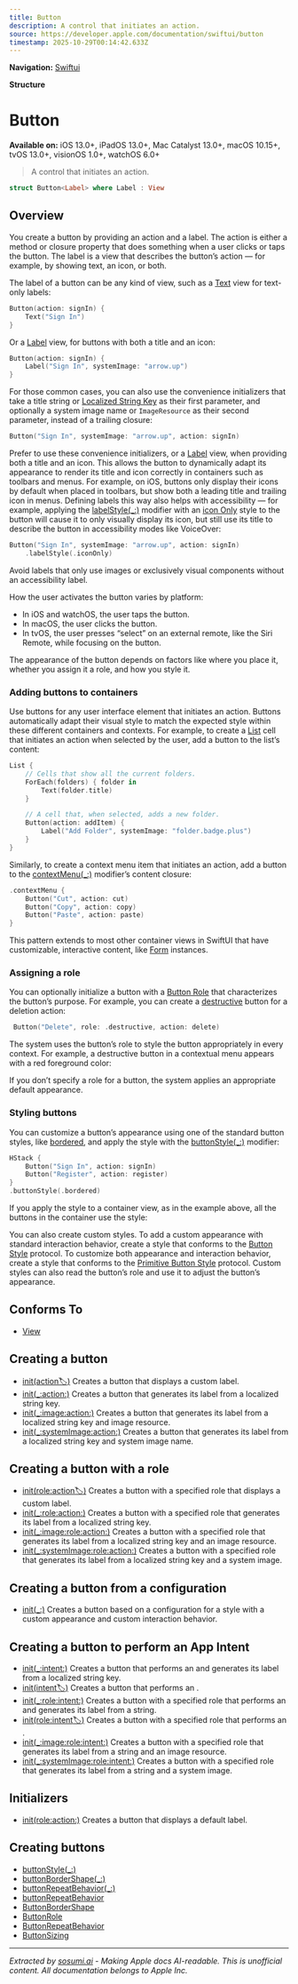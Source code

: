 ```yaml
---
title: Button
description: A control that initiates an action.
source: https://developer.apple.com/documentation/swiftui/button
timestamp: 2025-10-29T00:14:42.633Z
---
```


**Navigation:** [Swiftui](/documentation/swiftui)

**Structure**

# Button

**Available on:** iOS 13.0+, iPadOS 13.0+, Mac Catalyst 13.0+, macOS 10.15+, tvOS 13.0+, visionOS 1.0+, watchOS 6.0+

> A control that initiates an action.

```swift
struct Button<Label> where Label : View
```

## Overview

You create a button by providing an action and a label. The action is either a method or closure property that does something when a user clicks or taps the button. The label is a view that describes the button’s action — for example, by showing text, an icon, or both.

The label of a button can be any kind of view, such as a [Text](/documentation/swiftui/text) view for text-only labels:

```swift
Button(action: signIn) {
    Text("Sign In")
}
```

Or a [Label](/documentation/swiftui/label) view, for buttons with both a title and an icon:

```swift
Button(action: signIn) {
    Label("Sign In", systemImage: "arrow.up")
}
```

For those common cases, you can also use the convenience initializers that take a title string or [Localized String Key](/documentation/swiftui/localizedstringkey) as their first parameter, and optionally a system image name or `ImageResource` as their second parameter, instead of a trailing closure:

```swift
Button("Sign In", systemImage: "arrow.up", action: signIn)
```

Prefer to use these convenience initializers, or a [Label](/documentation/swiftui/label) view, when providing both a title and an icon. This allows the button to dynamically adapt its appearance to render its title and icon correctly in containers such as toolbars and menus. For example, on iOS, buttons only display their icons by default when placed in toolbars, but show both a leading title and trailing icon in menus. Defining labels this way also helps with accessibility — for example, applying the [labelStyle(_:)](/documentation/swiftui/view/labelstyle(_:)) modifier with an [icon Only](/documentation/swiftui/labelstyle/icononly) style to the button will cause it to only visually display its icon, but still use its title to describe the button in accessibility modes like VoiceOver:

```swift
Button("Sign In", systemImage: "arrow.up", action: signIn)
    .labelStyle(.iconOnly)
```

Avoid labels that only use images or exclusively visual components without an accessibility label.

How the user activates the button varies by platform:

- In iOS and watchOS, the user taps the button.
- In macOS, the user clicks the button.
- In tvOS, the user presses “select” on an external remote, like the Siri Remote, while focusing on the button.

The appearance of the button depends on factors like where you place it, whether you assign it a role, and how you style it.

### Adding buttons to containers

Use buttons for any user interface element that initiates an action. Buttons automatically adapt their visual style to match the expected style within these different containers and contexts. For example, to create a [List](/documentation/swiftui/list) cell that initiates an action when selected by the user, add a button to the list’s content:

```swift
List {
    // Cells that show all the current folders.
    ForEach(folders) { folder in
        Text(folder.title)
    }

    // A cell that, when selected, adds a new folder.
    Button(action: addItem) {
        Label("Add Folder", systemImage: "folder.badge.plus")
    }
}
```



Similarly, to create a context menu item that initiates an action, add a button to the [contextMenu(_:)](/documentation/swiftui/view/contextmenu(_:)) modifier’s content closure:

```swift
.contextMenu {
    Button("Cut", action: cut)
    Button("Copy", action: copy)
    Button("Paste", action: paste)
}
```



This pattern extends to most other container views in SwiftUI that have customizable, interactive content, like [Form](/documentation/swiftui/form) instances.

### Assigning a role

You can optionally initialize a button with a [Button Role](/documentation/swiftui/buttonrole) that characterizes the button’s purpose. For example, you can create a [destructive](/documentation/swiftui/buttonrole/destructive) button for a deletion action:

```swift
 Button("Delete", role: .destructive, action: delete)
```

The system uses the button’s role to style the button appropriately in every context. For example, a destructive button in a contextual menu appears with a red foreground color:



If you don’t specify a role for a button, the system applies an appropriate default appearance.

### Styling buttons

You can customize a button’s appearance using one of the standard button styles, like [bordered](/documentation/swiftui/primitivebuttonstyle/bordered), and apply the style with the [buttonStyle(_:)](/documentation/swiftui/view/buttonstyle(_:)) modifier:

```swift
HStack {
    Button("Sign In", action: signIn)
    Button("Register", action: register)
}
.buttonStyle(.bordered)
```

If you apply the style to a container view, as in the example above, all the buttons in the container use the style:



You can also create custom styles. To add a custom appearance with standard interaction behavior, create a style that conforms to the [Button Style](/documentation/swiftui/buttonstyle) protocol. To customize both appearance and interaction behavior, create a style that conforms to the [Primitive Button Style](/documentation/swiftui/primitivebuttonstyle) protocol. Custom styles can also read the button’s role and use it to adjust the button’s appearance.

## Conforms To

- [View](/documentation/swiftui/view)

## Creating a button

- [init(action:label:)](/documentation/swiftui/button/init(action:label:)) Creates a button that displays a custom label.
- [init(_:action:)](/documentation/swiftui/button/init(_:action:)) Creates a button that generates its label from a localized string key.
- [init(_:image:action:)](/documentation/swiftui/button/init(_:image:action:)) Creates a button that generates its label from a localized string key and image resource.
- [init(_:systemImage:action:)](/documentation/swiftui/button/init(_:systemimage:action:)) Creates a button that generates its label from a localized string key and system image name.

## Creating a button with a role

- [init(role:action:label:)](/documentation/swiftui/button/init(role:action:label:)) Creates a button with a specified role that displays a custom label.
- [init(_:role:action:)](/documentation/swiftui/button/init(_:role:action:)) Creates a button with a specified role that generates its label from a localized string key.
- [init(_:image:role:action:)](/documentation/swiftui/button/init(_:image:role:action:)) Creates a button with a specified role that generates its label from a localized string key and an image resource.
- [init(_:systemImage:role:action:)](/documentation/swiftui/button/init(_:systemimage:role:action:)) Creates a button with a specified role that generates its label from a localized string key and a system image.

## Creating a button from a configuration

- [init(_:)](/documentation/swiftui/button/init(_:)) Creates a button based on a configuration for a style with a custom appearance and custom interaction behavior.

## Creating a button to perform an App Intent

- [init(_:intent:)](/documentation/swiftui/button/init(_:intent:)) Creates a button that performs an  and generates its label from a localized string key.
- [init(intent:label:)](/documentation/swiftui/button/init(intent:label:)) Creates a button that performs an .
- [init(_:role:intent:)](/documentation/swiftui/button/init(_:role:intent:)) Creates a button with a specified role that performs an  and generates its label from a string.
- [init(role:intent:label:)](/documentation/swiftui/button/init(role:intent:label:)) Creates a button with a specified role that performs an .
- [init(_:image:role:intent:)](/documentation/swiftui/button/init(_:image:role:intent:)) Creates a button with a specified role that generates its label from a string and an image resource.
- [init(_:systemImage:role:intent:)](/documentation/swiftui/button/init(_:systemimage:role:intent:)) Creates a button with a specified role that generates its label from a string and a system image.

## Initializers

- [init(role:action:)](/documentation/swiftui/button/init(role:action:)) Creates a button that displays a default label.

## Creating buttons

- [buttonStyle(_:)](/documentation/swiftui/view/buttonstyle(_:))
- [buttonBorderShape(_:)](/documentation/swiftui/view/buttonbordershape(_:))
- [buttonRepeatBehavior(_:)](/documentation/swiftui/view/buttonrepeatbehavior(_:))
- [buttonRepeatBehavior](/documentation/swiftui/environmentvalues/buttonrepeatbehavior)
- [ButtonBorderShape](/documentation/swiftui/buttonbordershape)
- [ButtonRole](/documentation/swiftui/buttonrole)
- [ButtonRepeatBehavior](/documentation/swiftui/buttonrepeatbehavior)
- [ButtonSizing](/documentation/swiftui/buttonsizing)

---

*Extracted by [sosumi.ai](https://sosumi.ai) - Making Apple docs AI-readable.*
*This is unofficial content. All documentation belongs to Apple Inc.*
